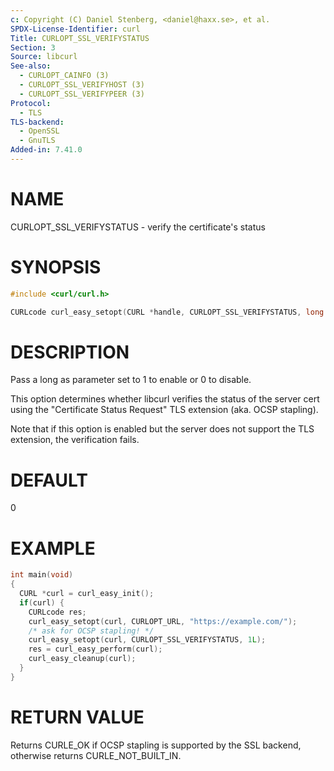 ```yaml
---
c: Copyright (C) Daniel Stenberg, <daniel@haxx.se>, et al.
SPDX-License-Identifier: curl
Title: CURLOPT_SSL_VERIFYSTATUS
Section: 3
Source: libcurl
See-also:
  - CURLOPT_CAINFO (3)
  - CURLOPT_SSL_VERIFYHOST (3)
  - CURLOPT_SSL_VERIFYPEER (3)
Protocol:
  - TLS
TLS-backend:
  - OpenSSL
  - GnuTLS
Added-in: 7.41.0
---
```


# NAME

CURLOPT_SSL_VERIFYSTATUS - verify the certificate's status

# SYNOPSIS

~~~c
#include <curl/curl.h>

CURLcode curl_easy_setopt(CURL *handle, CURLOPT_SSL_VERIFYSTATUS, long verify);
~~~

# DESCRIPTION

Pass a long as parameter set to 1 to enable or 0 to disable.

This option determines whether libcurl verifies the status of the server cert
using the "Certificate Status Request" TLS extension (aka. OCSP stapling).

Note that if this option is enabled but the server does not support the TLS
extension, the verification fails.

# DEFAULT

0

# EXAMPLE

~~~c
int main(void)
{
  CURL *curl = curl_easy_init();
  if(curl) {
    CURLcode res;
    curl_easy_setopt(curl, CURLOPT_URL, "https://example.com/");
    /* ask for OCSP stapling! */
    curl_easy_setopt(curl, CURLOPT_SSL_VERIFYSTATUS, 1L);
    res = curl_easy_perform(curl);
    curl_easy_cleanup(curl);
  }
}
~~~

# RETURN VALUE

Returns CURLE_OK if OCSP stapling is supported by the SSL backend, otherwise
returns CURLE_NOT_BUILT_IN.
